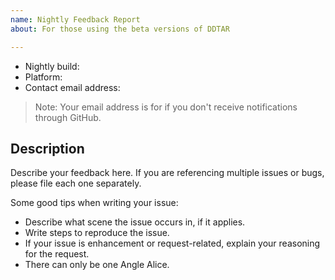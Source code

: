 ```yaml
---
name: Nightly Feedback Report
about: For those using the beta versions of DDTAR

---
```


* Nightly build:
* Platform: 
* Contact email address:
> Note: Your email address is for if you don't receive notifications through GitHub.

## Description
Describe your feedback here. If you are referencing multiple issues or bugs, please file each one separately.

Some good tips when writing your issue:
- Describe what scene the issue occurs in, if it applies.
- Write steps to reproduce the issue.
- If your issue is enhancement or request-related, explain your reasoning for the request.
- There can only be one Angle Alice.
